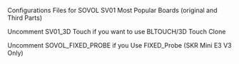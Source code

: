 Configurations Files for SOVOL SV01 Most Popular Boards (original and Third Parts)

Uncomment SV01_3D Touch if you want to use BLTOUCH/3D Touch Clone

Uncomment SOVOL_FIXED_PROBE if you Use FIXED_Probe (SKR Mini E3 V3 Only)
